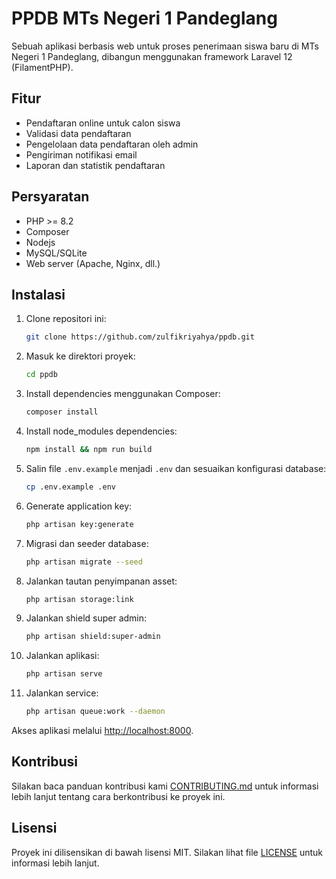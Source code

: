 # PPDB MTs Negeri 1 Pandeglang

Sebuah aplikasi berbasis web untuk proses penerimaan siswa baru di MTs Negeri 1 Pandeglang, dibangun menggunakan framework Laravel 12 (FilamentPHP).

## Fitur

- Pendaftaran online untuk calon siswa
- Validasi data pendaftaran
- Pengelolaan data pendaftaran oleh admin
- Pengiriman notifikasi email
- Laporan dan statistik pendaftaran

## Persyaratan

- PHP >= 8.2
- Composer
- Nodejs
- MySQL/SQLite
- Web server (Apache, Nginx, dll.)

## Instalasi

1. Clone repositori ini:
    ```bash
    git clone https://github.com/zulfikriyahya/ppdb.git
    ```

2. Masuk ke direktori proyek:
    ```bash
    cd ppdb
    ```

3. Install dependencies menggunakan Composer:
    ```bash
    composer install
    ```

4. Install node_modules dependencies:
    ```bash
    npm install && npm run build
    ```

5. Salin file `.env.example` menjadi `.env` dan sesuaikan konfigurasi database:
    ```bash
    cp .env.example .env
    ```

6. Generate application key:
    ```bash
    php artisan key:generate
    ```

7. Migrasi dan seeder database:
    ```bash
    php artisan migrate --seed
    ```

8. Jalankan tautan penyimpanan asset:
    ```bash
    php artisan storage:link
    ```

9. Jalankan shield super admin:
    ```bash
    php artisan shield:super-admin
    ```

10. Jalankan aplikasi:
    ```bash
    php artisan serve
    ```

11. Jalankan service:
    ```bash
    php artisan queue:work --daemon
    ```

Akses aplikasi melalui [http://localhost:8000](http://localhost:8000).

## Kontribusi

Silakan baca panduan kontribusi kami [CONTRIBUTING.md](CONTRIBUTING.md) untuk informasi lebih lanjut tentang cara berkontribusi ke proyek ini.

## Lisensi

Proyek ini dilisensikan di bawah lisensi MIT. Silakan lihat file [LICENSE](LICENSE) untuk informasi lebih lanjut.
